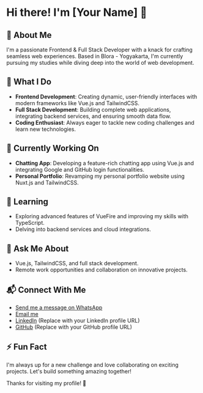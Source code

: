 # Hi there! I'm [Your Name] 👋

## 🚀 About Me
I'm a passionate Frontend & Full Stack Developer with a knack for crafting seamless web experiences. Based in Blora - Yogyakarta, I'm currently pursuing my studies while diving deep into the world of web development.

## 🌟 What I Do
- **Frontend Development**: Creating dynamic, user-friendly interfaces with modern frameworks like Vue.js and TailwindCSS.
- **Full Stack Development**: Building complete web applications, integrating backend services, and ensuring smooth data flow.
- **Coding Enthusiast**: Always eager to tackle new coding challenges and learn new technologies.

## 🔭 Currently Working On
- **Chatting App**: Developing a feature-rich chatting app using Vue.js and integrating Google and GitHub login functionalities.
- **Personal Portfolio**: Revamping my personal portfolio website using Nuxt.js and TailwindCSS.

## 🌱 Learning
- Exploring advanced features of VueFire and improving my skills with TypeScript.
- Delving into backend services and cloud integrations.

## 💬 Ask Me About
- Vue.js, TailwindCSS, and full stack development.
- Remote work opportunities and collaboration on innovative projects.

## 📬 Connect With Me
- [Send me a message on WhatsApp](https://wa.me/087734378825?text=Halo%20saya%20tertarik%20untuk%20berbicara%20dengan%20anda)
- [Email me](mailto:ilhamkurniawanjateng@gmail.com?subject=Interest%20in%20Conversation&body=Halo%2C%20saya%20tertarik%20untuk%20berbicara%20dengan%20anda)
- [LinkedIn](https://www.linkedin.com/in/your-profile) (Replace with your LinkedIn profile URL)
- [GitHub](https://github.com/your-username) (Replace with your GitHub profile URL)

## ⚡ Fun Fact
I'm always up for a new challenge and love collaborating on exciting projects. Let's build something amazing together!

Thanks for visiting my profile! 🚀

